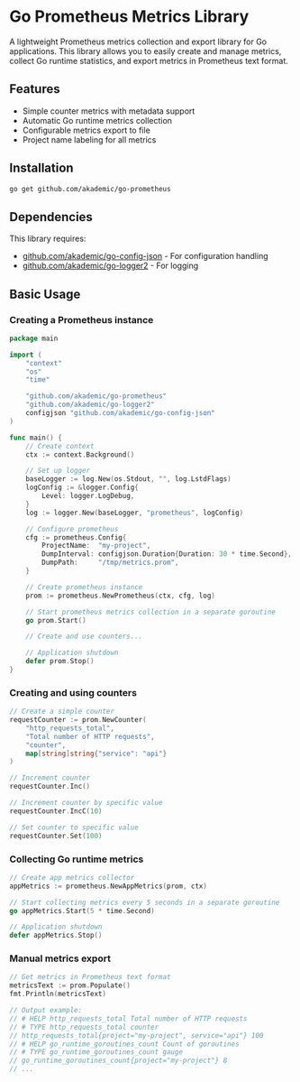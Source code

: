 # Go Prometheus Metrics Library

A lightweight Prometheus metrics collection and export library for Go applications. This library allows you to easily create and manage metrics, collect Go runtime statistics, and export metrics in Prometheus text format.

## Features

- Simple counter metrics with metadata support
- Automatic Go runtime metrics collection
- Configurable metrics export to file
- Project name labeling for all metrics

## Installation

```bash
go get github.com/akademic/go-prometheus
```

## Dependencies

This library requires:

- [github.com/akademic/go-config-json](https://github.com/akademic/go-config-json) - For configuration handling
- [github.com/akademic/go-logger2](https://github.com/akademic/go-logger2) - For logging

## Basic Usage

### Creating a Prometheus instance

```go
package main

import (
	"context"
	"os"
	"time"

	"github.com/akademic/go-prometheus"
	"github.com/akademic/go-logger2"
	configjson "github.com/akademic/go-config-json"
)

func main() {
	// Create context
	ctx := context.Background()

	// Set up logger
	baseLogger := log.New(os.Stdout, "", log.LstdFlags)
	logConfig := &logger.Config{
		Level: logger.LogDebug,
	}
	log := logger.New(baseLogger, "prometheus", logConfig)

	// Configure prometheus
	cfg := prometheus.Config{
		ProjectName:  "my-project",
		DumpInterval: configjson.Duration{Duration: 30 * time.Second},
		DumpPath:     "/tmp/metrics.prom",
	}

	// Create prometheus instance
	prom := prometheus.NewPrometheus(ctx, cfg, log)

	// Start prometheus metrics collection in a separate goroutine
	go prom.Start()

	// Create and use counters...

	// Application shutdown
	defer prom.Stop()
}
```

### Creating and using counters

```go
// Create a simple counter
requestCounter := prom.NewCounter(
	"http_requests_total",
	"Total number of HTTP requests",
	"counter",
	map[string]string{"service": "api"}
)

// Increment counter
requestCounter.Inc()

// Increment counter by specific value
requestCounter.IncC(10)

// Set counter to specific value
requestCounter.Set(100)
```

### Collecting Go runtime metrics

```go
// Create app metrics collector
appMetrics := prometheus.NewAppMetrics(prom, ctx)

// Start collecting metrics every 5 seconds in a separate goroutine
go appMetrics.Start(5 * time.Second)

// Application shutdown
defer appMetrics.Stop()
```

### Manual metrics export

```go
// Get metrics in Prometheus text format
metricsText := prom.Populate()
fmt.Println(metricsText)

// Output example:
// # HELP http_requests_total Total number of HTTP requests
// # TYPE http_requests_total counter
// http_requests_total{project="my-project", service="api"} 100
// # HELP go_runtime_goroutines_count Count of goroutines
// # TYPE go_runtime_goroutines_count gauge
// go_runtime_goroutines_count{project="my-project"} 8
// ...
```
